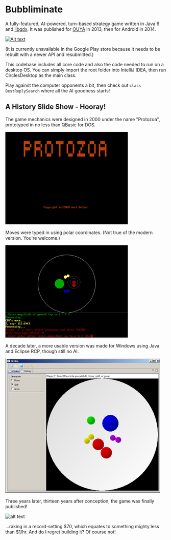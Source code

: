 # Bubbliminate
A fully-featured, AI-powered, turn-based strategy game written in Java 6 and [libgdx](https://libgdx.badlogicgames.com/). It was published for [OUYA](https://en.wikipedia.org/wiki/Ouya) in 2013, then for Android in 2014.

[![Alt text](https://img.youtube.com/vi/qs3qPFU1doI/0.jpg)](https://www.youtube.com/watch?v=qs3qPFU1doI)

(It is currently unavailable in the Google Play store because it needs to be rebuilt with a newer API and resubmitted.)
 
This codebase includes all core code and also the code needed to run on a desktop OS. You can simply import the root folder into IntelliJ IDEA, then run CirclesDesktop as the main class.

Play against the computer opponents a bit, then check out `class BestReplySearch`  where all the AI goodness starts!

## A History Slide Show - Hooray!
The game mechanics were designed in 2000 under the name "Protozoa", prototyped in no less than QBasic for DOS.

![alt text](readme/protozoa-title.png "Protozoa Title Screen")

Moves were typed in using polar coordinates. (Not true of the modern version. You're welcome.)

![alt text](readme/protozoa-gameplay.png "Protozoa Gameplay")

A decade later, a more usable version was made for Windows using Java and Eclipse RCP, though still no AI.

![alt text](readme/windows-version.png "Circles on Windows")

Three years later, thirteen years after conception, the game was finally published!

![alt text](readme/modern-version.png "OUYA Version")

...raking in a record-setting $70, which equates to something mighty less than $1/hr. And do I regret building it? Of course not!
